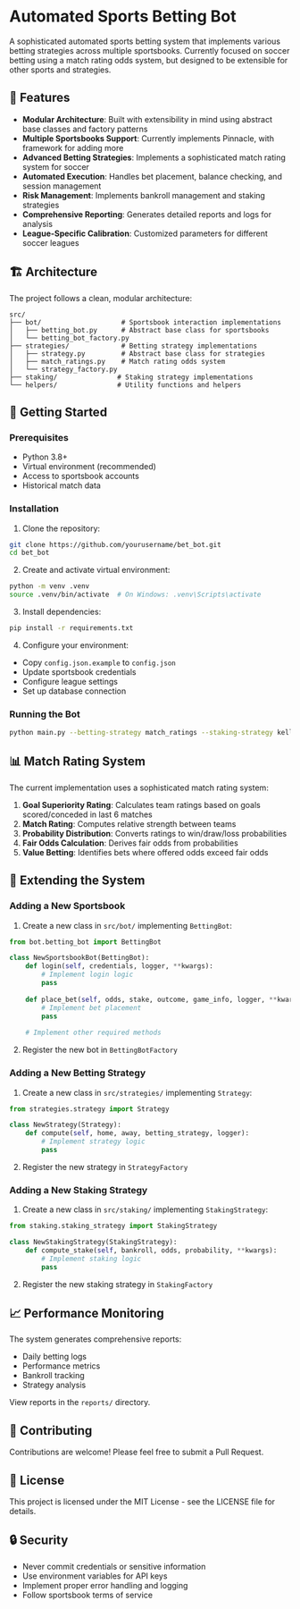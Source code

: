 # Automated Sports Betting Bot

A sophisticated automated sports betting system that implements various betting strategies across multiple sportsbooks. Currently focused on soccer betting using a match rating odds system, but designed to be extensible for other sports and strategies.

## 🎯 Features

- **Modular Architecture**: Built with extensibility in mind using abstract base classes and factory patterns
- **Multiple Sportsbooks Support**: Currently implements Pinnacle, with framework for adding more
- **Advanced Betting Strategies**: Implements a sophisticated match rating system for soccer
- **Automated Execution**: Handles bet placement, balance checking, and session management
- **Risk Management**: Implements bankroll management and staking strategies
- **Comprehensive Reporting**: Generates detailed reports and logs for analysis
- **League-Specific Calibration**: Customized parameters for different soccer leagues

## 🏗️ Architecture

The project follows a clean, modular architecture:

```
src/
├── bot/                    # Sportsbook interaction implementations
│   ├── betting_bot.py      # Abstract base class for sportsbooks
│   └── betting_bot_factory.py
├── strategies/             # Betting strategy implementations
│   ├── strategy.py         # Abstract base class for strategies
│   ├── match_ratings.py    # Match rating odds system
│   └── strategy_factory.py
├── staking/               # Staking strategy implementations
└── helpers/               # Utility functions and helpers
```

## 🚀 Getting Started

### Prerequisites

- Python 3.8+
- Virtual environment (recommended)
- Access to sportsbook accounts
- Historical match data

### Installation

1. Clone the repository:
```bash
git clone https://github.com/yourusername/bet_bot.git
cd bet_bot
```

2. Create and activate virtual environment:
```bash
python -m venv .venv
source .venv/bin/activate  # On Windows: .venv\Scripts\activate
```

3. Install dependencies:
```bash
pip install -r requirements.txt
```

4. Configure your environment:
- Copy `config.json.example` to `config.json`
- Update sportsbook credentials
- Configure league settings
- Set up database connection

### Running the Bot

```bash
python main.py --betting-strategy match_ratings --staking-strategy kelly --bookmaker pinnacle
```

## 📊 Match Rating System

The current implementation uses a sophisticated match rating system:

1. **Goal Superiority Rating**: Calculates team ratings based on goals scored/conceded in last 6 matches
2. **Match Rating**: Computes relative strength between teams
3. **Probability Distribution**: Converts ratings to win/draw/loss probabilities
4. **Fair Odds Calculation**: Derives fair odds from probabilities
5. **Value Betting**: Identifies bets where offered odds exceed fair odds

## 🔧 Extending the System

### Adding a New Sportsbook

1. Create a new class in `src/bot/` implementing `BettingBot`:
```python
from bot.betting_bot import BettingBot

class NewSportsbookBot(BettingBot):
    def login(self, credentials, logger, **kwargs):
        # Implement login logic
        pass
    
    def place_bet(self, odds, stake, outcome, game_info, logger, **kwargs):
        # Implement bet placement
        pass
    
    # Implement other required methods
```

2. Register the new bot in `BettingBotFactory`

### Adding a New Betting Strategy

1. Create a new class in `src/strategies/` implementing `Strategy`:
```python
from strategies.strategy import Strategy

class NewStrategy(Strategy):
    def compute(self, home, away, betting_strategy, logger):
        # Implement strategy logic
        pass
```

2. Register the new strategy in `StrategyFactory`

### Adding a New Staking Strategy

1. Create a new class in `src/staking/` implementing `StakingStrategy`:
```python
from staking.staking_strategy import StakingStrategy

class NewStakingStrategy(StakingStrategy):
    def compute_stake(self, bankroll, odds, probability, **kwargs):
        # Implement staking logic
        pass
```

2. Register the new staking strategy in `StakingFactory`

## 📈 Performance Monitoring

The system generates comprehensive reports:
- Daily betting logs
- Performance metrics
- Bankroll tracking
- Strategy analysis

View reports in the `reports/` directory.

## 🤝 Contributing

Contributions are welcome! Please feel free to submit a Pull Request.

## 📝 License

This project is licensed under the MIT License - see the LICENSE file for details.

## 🔒 Security

- Never commit credentials or sensitive information
- Use environment variables for API keys
- Implement proper error handling and logging
- Follow sportsbook terms of service
